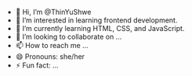 - 👋 Hi, I’m @ThinYuShwe
- 👀 I’m interested in learning frontend development.
- 🌱 I’m currently learning HTML, CSS, and JavaScript.
- 💞️ I’m looking to collaborate on ...
- 📫 How to reach me ...
- 😄 Pronouns: she/her
- ⚡ Fun fact: ...

<!---
ThinYuShwe/ThinYuShwe is a ✨ special ✨ repository because its `README.md` (this file) appears on your GitHub profile.
You can click the Preview link to take a look at your changes.
--->
